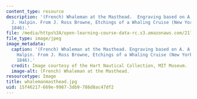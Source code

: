 ```yaml
---
content_type: resource
description: '(French) Whaleman at the Masthead.  Engraving based on A. A. Schmidt,
  J. Halpin. From J. Ross Browne, Etchings of a Whaling Cruise (New York: Harper Brothers,
  1846).'
file: /media/https%3A/open-learning-course-data-rc.s3.amazonaws.com/21l-705-major-authors-melville-and-morrison-fall-2003/15f46217669e99873db9786d8ac47df2_whalemanmasthead.jpg
file_type: image/jpeg
image_metadata:
  caption: '(French) Whaleman at the Masthead. Engraving based on A. A. Schmidt, J.
    Halpin. From J. Ross Browne, Etchings of a Whaling Cruise (New York: Harper Brothers,
    1846).'
  credit: Image courtesy of the Hart Nautical Collection, MIT Museum.
  image-alt: (French) Whaleman at the Masthead.
resourcetype: Image
title: whalemanmasthead.jpg
uid: 15f46217-669e-9987-3db9-786d8ac47df2
---
```


